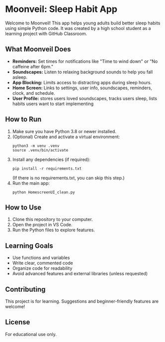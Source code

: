# Moonveil: Sleep Habit App
Welcome to Moonveil! This app helps young adults build better sleep habits using simple Python code. It was created by a high school student as a learning project with GitHub Classroom.

## What Moonveil Does
- **Reminders:** Set times for notifications like "Time to wind down" or "No caffeine after 6pm."
- **Soundscapes:** Listen to relaxing background sounds to help you fall asleep.
- **App Blocking:** Limits access to distracting apps during sleep hours.
- **Home Screen:** Links to settings, user info, soundscapes, reminders, clock, and schedule.
- **User Profile:** stores users loved soundscapes, tracks users sleep, lists habits users want to start implementing

## How to Run
1. Make sure you have Python 3.8 or newer installed.
2. (Optional) Create and activate a virtual environment:
   ```
   python3 -m venv .venv
   source .venv/bin/activate
   ```
3. Install any dependencies (if required):
   ```
   pip install -r requirements.txt
   ```
   (If there is no requirements.txt, you can skip this step.)
4. Run the main app:
   ```
   python HomescreenUI_clean.py
   ```

## How to Use
1. Clone this repository to your computer.
2. Open the project in VS Code.
3. Run the Python files to explore features.

## Learning Goals
- Use functions and variables
- Write clear, commented code
- Organize code for readability
- Avoid advanced features and external libraries (unless requested)

## Contributing
This project is for learning. Suggestions and beginner-friendly features are welcome!

## License
For educational use only.
